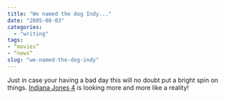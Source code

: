 ```yaml
---
title: "We named the dog Indy..."
date: "2005-08-03"
categories: 
  - "writing"
tags:
- “movies”
- “news”
slug: "we-named-the-dog-indy"
---
```


Just in case your having a bad day this will no doubt put a bright spin on things. [Indiana Jones 4][1] is looking more and more like a reality!

[1]:	https://theindyexperience.com/tie_lite/august_2005.shtml#0000668